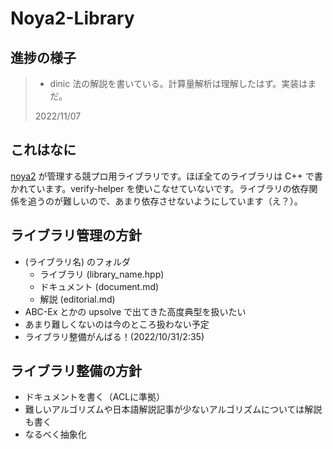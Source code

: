 # Noya2-Library

## 進捗の様子

> - dinic 法の解説を書いている。計算量解析は理解したはず。実装はまだ。
>
> 2022/11/07

## これはなに

[noya2](https://twitter.com/noya2ruler) が管理する競プロ用ライブラリです。ほぼ全てのライブラリは C++ で書かれています。verify-helper を使いこなせていないです。ライブラリの依存関係を追うのが難しいので、あまり依存させないようにしています（え？）。

## ライブラリ管理の方針

- (ライブラリ名) のフォルダ
  - ライブラリ (library_name.hpp)
  - ドキュメント (document.md)
  - 解説 (editorial.md)
- ABC-Ex とかの upsolve で出てきた高度典型を扱いたい
- あまり難しくないのは今のところ扱わない予定
- ライブラリ整備がんばる！(2022/10/31/2:35)

## ライブラリ整備の方針

- ドキュメントを書く（ACLに準拠）
- 難しいアルゴリズムや日本語解説記事が少ないアルゴリズムについては解説も書く
- なるべく抽象化
